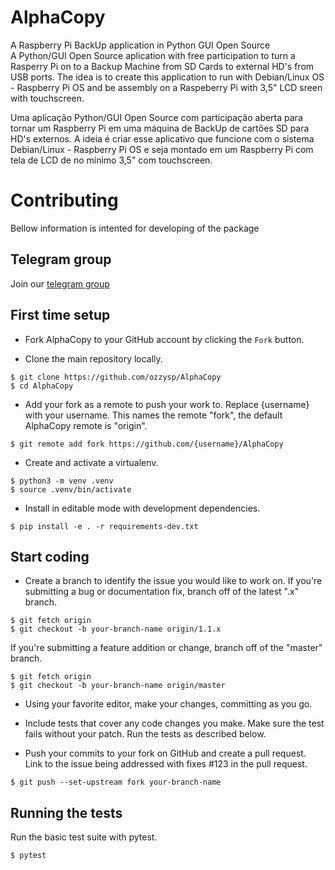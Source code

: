 # AlphaCopy
A Raspberry Pi BackUp application in Python GUI Open Source  
A Python/GUI Open Source aplication with free participation to turn a Rasperry Pi on to a Backup Machine from SD Cards to external HD's from USB ports. The idea is to create this application to run with Debian/Linux OS - Raspberry Pi OS and be assembly on a Raspeberry Pi with 3,5" LCD sreen with touchscreen.  


Uma aplicação Python/GUI Open Source com participação aberta para tornar um Raspberry Pi em uma máquina de BackUp de cartões SD para HD's externos. A ideia é criar esse aplicativo que funcione com o sistema Debian/Linux - Raspberry Pi OS e seja montado em um Raspberry Pi com tela de LCD de no mínimo 3,5" com touchscreen.  


# Contributing
Bellow information is intented for developing of the package


## Telegram group
Join our [telegram group](https://t.me/joinchat/K-lrk09EB8N37ygHCxT_Vg)


## First time setup
- Fork AlphaCopy to your GitHub account by clicking the `Fork` button.

- Clone the main repository locally.
```
$ git clone https://github.com/ozzysp/AlphaCopy
$ cd AlphaCopy
```

- Add your fork as a remote to push your work to. Replace {username} with your username. This names the remote "fork", the default AlphaCopy remote is "origin".
```
$ git remote add fork https://github.com/{username}/AlphaCopy
```

- Create and activate a virtualenv.
```
$ python3 -m venv .venv
$ source .venv/bin/activate
```

- Install in editable mode with development dependencies.
```
$ pip install -e . -r requirements-dev.txt
```


## Start coding
- Create a branch to identify the issue you would like to work on. If you're submitting a bug or documentation fix, branch off of the latest ".x" branch.

```
$ git fetch origin
$ git checkout -b your-branch-name origin/1.1.x
```

If you're submitting a feature addition or change, branch off of the "master" branch.
```
$ git fetch origin
$ git checkout -b your-branch-name origin/master
```

- Using your favorite editor, make your changes, committing as you go.

- Include tests that cover any code changes you make. Make sure the test fails without your patch. Run the tests as described below.

- Push your commits to your fork on GitHub and create a pull request. Link to the issue being addressed with fixes #123 in the pull request.
```
$ git push --set-upstream fork your-branch-name
```


## Running the tests
Run the basic test suite with pytest.
```
$ pytest
```
